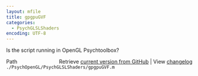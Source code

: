 ```yaml
---
layout: mfile
title: gpgpuGVF
categories:
  - PsychGLSLShaders
encoding: UTF-8
---
```


Is the script running in OpenGL Psychtoolbox?


<div class="code_header" style="text-align:right;">
  <span style="float:left;">Path&nbsp;&nbsp;</span> <span class="counter">Retrieve <a href=
  "https://raw.github.com/Psychtoolbox-3/Psychtoolbox-3/beta/./PsychOpenGL/PsychGLSLShaders/gpgpuGVF.m">current version from GitHub</a> | View <a href=
  "https://github.com/Psychtoolbox-3/Psychtoolbox-3/commits/beta/./PsychOpenGL/PsychGLSLShaders/gpgpuGVF.m">changelog</a></span>
</div>
<div class="code">
  <code>./PsychOpenGL/PsychGLSLShaders/gpgpuGVF.m</code>
</div>
